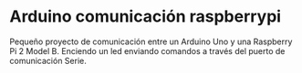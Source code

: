 # Arduino comunicación raspberrypi
Pequeño proyecto de comunicación entre un Arduino Uno y una Raspberry Pi 2 Model B. 
Enciendo un led enviando comandos a través del puerto de comunicación Serie. 
